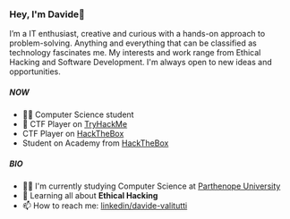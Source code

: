 ### Hey, I'm Davide👋

I’m a IT enthusiast, creative and curious with a hands-on approach to problem-solving. Anything and everything that can be classified as technology fascinates me. My interests and work range from Ethical Hacking and Software Development. I'm always open to new ideas and opportunities.

##### [](https://github.com/davidevalitutti/#now)NOW

- 🧑‍🎓 Computer Science student
- 🚀 CTF Player on [TryHackMe](https://tryhackme.com/)
- CTF Player on [HackTheBox](https://app.hackthebox.com)
- Student on Academy from [HackTheBox](https://academy.hackthebox.com)

##### [](https://github.com/davidevalitutti/#bio)BIO

- 🧑‍🎓 I'm currently studying Computer Science at [Parthenope University](https://www.uniparthenope.it/)
- 🌱 Learning all about **Ethical Hacking**
- 📫 How to reach me: [linkedin/davide-valitutti](https://linkedin/davide-valitutti)
